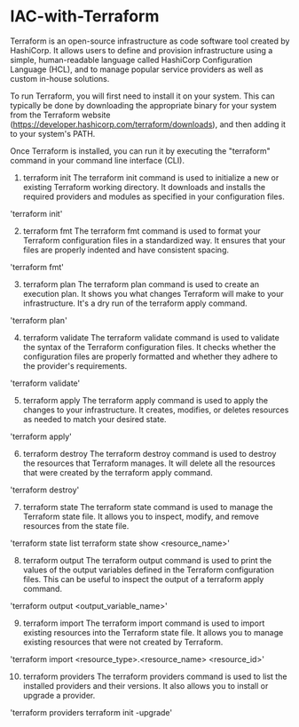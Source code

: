 # IAC-with-Terraform

Terraform is an open-source infrastructure as code software tool created by HashiCorp. It allows users to define and provision infrastructure using a simple, human-readable language called HashiCorp Configuration Language (HCL), and to manage popular service providers as well as custom in-house solutions.

To run Terraform, you will first need to install it on your system. This can typically be done by downloading the appropriate binary for your system from the Terraform website (https://developer.hashicorp.com/terraform/downloads), and then adding it to your system's PATH.

Once Terraform is installed, you can run it by executing the "terraform" command in your command line interface (CLI).

1. terraform init
The terraform init command is used to initialize a new or existing Terraform working directory. It downloads and installs the required providers and modules as specified in your configuration files.

  'terraform init'

2. terraform fmt
The terraform fmt command is used to format your Terraform configuration files in a standardized way. It ensures that your files are properly indented and have consistent spacing.

  'terraform fmt'

3. terraform plan
The terraform plan command is used to create an execution plan. It shows you what changes Terraform will make to your infrastructure. It's a dry run of the terraform apply command.

  'terraform plan'

4. terraform validate
The terraform validate command is used to validate the syntax of the Terraform configuration files. It checks whether the configuration files are properly formatted and whether they adhere to the provider's requirements.

'terraform validate'

5. terraform apply
The terraform apply command is used to apply the changes to your infrastructure. It creates, modifies, or deletes resources as needed to match your desired state.

  'terraform apply'

6. terraform destroy
The terraform destroy command is used to destroy the resources that Terraform manages. It will delete all the resources that were created by the terraform apply command.

  'terraform destroy'

7. terraform state
The terraform state command is used to manage the Terraform state file. It allows you to inspect, modify, and remove resources from the state file.

  'terraform state list
   terraform state show <resource_name>'

8. terraform output
The terraform output command is used to print the values of the output variables defined in the Terraform configuration files. This can be useful to inspect the output of a terraform apply command.

  'terraform output <output_variable_name>'

9. terraform import
The terraform import command is used to import existing resources into the Terraform state file. It allows you to manage existing resources that were not created by Terraform.

  'terraform import <resource_type>.<resource_name> <resource_id>'

10. terraform providers
The terraform providers command is used to list the installed providers and their versions. It also allows you to install or upgrade a provider.

  'terraform providers
   terraform init -upgrade'


